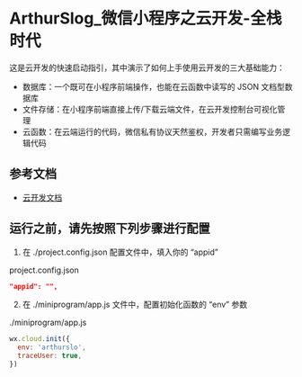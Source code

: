 # ArthurSlog_微信小程序之云开发-全栈时代

这是云开发的快速启动指引，其中演示了如何上手使用云开发的三大基础能力：

- 数据库：一个既可在小程序前端操作，也能在云函数中读写的 JSON 文档型数据库
- 文件存储：在小程序前端直接上传/下载云端文件，在云开发控制台可视化管理
- 云函数：在云端运行的代码，微信私有协议天然鉴权，开发者只需编写业务逻辑代码

## 参考文档

- [云开发文档](https://developers.weixin.qq.com/miniprogram/dev/wxcloud/basis/getting-started.html)

## 运行之前，请先按照下列步骤进行配置

1. 在 ./project.config.json 配置文件中，填入你的 “appid”

project.config.json
``` json
"appid": "",
```

2. 在 ./miniprogram/app.js 文件中，配置初始化函数的 “env” 参数

./miniprogram/app.js
``` js
wx.cloud.init({
  env: 'arthurslo',
  traceUser: true,
})
```